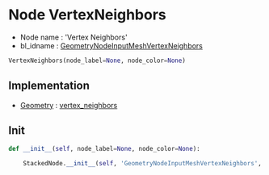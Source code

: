 # Node VertexNeighbors

- Node name : 'Vertex Neighbors'
- bl_idname : [GeometryNodeInputMeshVertexNeighbors](https://docs.blender.org/api/current/bpy.types.GeometryNodeInputMeshVertexNeighbors.html)


``` python
VertexNeighbors(node_label=None, node_color=None)
```
## Implementation

- [Geometry](/docs/GeoNodes/Geometry.md) : [vertex_neighbors](/docs/GeoNodes/Geometry.md#vertex_neighbors)

## Init

``` python
def __init__(self, node_label=None, node_color=None):

    StackedNode.__init__(self, 'GeometryNodeInputMeshVertexNeighbors', node_label=node_label, node_color=node_color)
```
